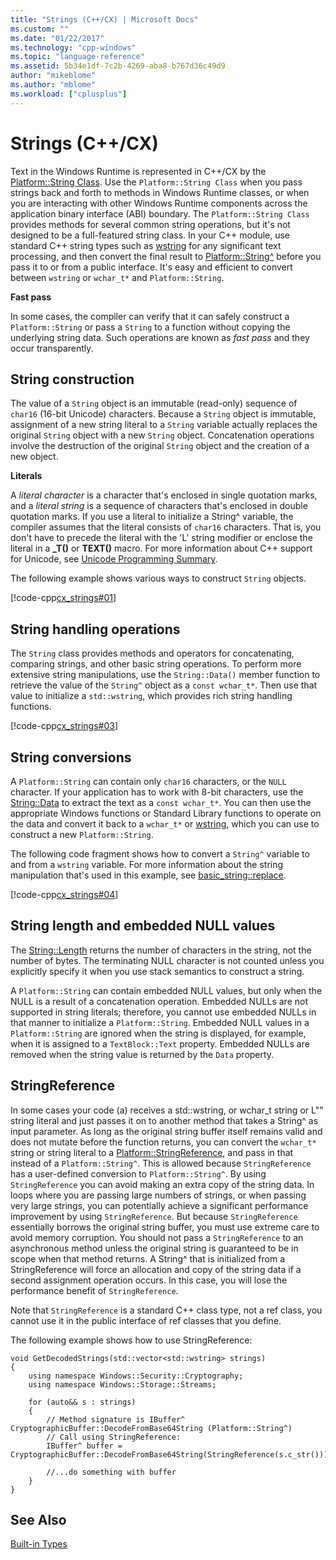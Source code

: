 ```yaml
---
title: "Strings (C++/CX) | Microsoft Docs"
ms.custom: ""
ms.date: "01/22/2017"
ms.technology: "cpp-windows"
ms.topic: "language-reference"
ms.assetid: 5b34e1df-7c2b-4269-aba8-b767d36c49d9
author: "mikeblome"
ms.author: "mblome"
ms.workload: ["cplusplus"]
---
```

# Strings (C++/CX)
Text in the Windows Runtime is represented in C++/CX by the [Platform::String Class](../cppcx/platform-string-class.md). Use the `Platform::String Class` when you pass strings back and forth to methods in Windows Runtime classes, or when you are interacting with other Windows Runtime components across the application binary interface (ABI) boundary. The `Platform::String Class` provides methods for several common string operations, but it's not designed to be a full-featured string class. In your C++ module, use standard C++ string types such as [wstring](../standard-library/basic-string-class.md) for any significant text processing, and then convert the final result to [Platform::String^](../cppcx/platform-string-class.md) before you pass it to or from a public interface. It's easy and efficient to convert between `wstring` or `wchar_t*` and `Platform::String`.  
  
 **Fast pass**  
  
 In some cases, the compiler can verify that it can safely construct a `Platform::String` or pass a `String` to a function without copying the underlying string data. Such operations are known as *fast pass* and they occur transparently.  
  
## String construction  
 The value of a `String` object is an immutable (read-only) sequence of `char16` (16-bit Unicode) characters. Because a `String` object is immutable, assignment of a new string literal to a `String` variable actually replaces the original `String` object with a new `String` object. Concatenation operations involve the destruction of the original `String` object and the creation of a new object.  
  
 **Literals**  
  
 A *literal character* is a character that's enclosed in single quotation marks, and a *literal string* is a sequence of characters that's enclosed in double quotation marks. If you use a literal to initialize a String^ variable, the compiler assumes that the literal consists of `char16` characters. That is, you don't have to precede the literal with the 'L' string modifier or enclose the literal in a **_T()** or **TEXT()** macro. For more information about C++ support for Unicode, see [Unicode Programming Summary](../text/unicode-programming-summary.md).  
  
 The following example shows various ways to construct `String` objects.  
  
 [!code-cpp[cx_strings#01](../cppcx/codesnippet/CPP/cppcx_strings/class1.cpp#01)]  
  
## String handling operations  
 The `String` class provides methods and operators for concatenating, comparing strings, and other basic string operations. To perform more extensive string manipulations, use the `String::Data()` member function to retrieve the value of the `String^` object as a `const wchar_t*`. Then use that value to initialize a `std::wstring`, which provides rich string handling functions.  
  
 [!code-cpp[cx_strings#03](../cppcx/codesnippet/CPP/cppcx_strings/class1.cpp#03)]  
  
## String conversions  
 A `Platform::String` can contain only `char16` characters, or the `NULL` character. If your application has to work with 8-bit characters, use the [String::Data](../cppcx/platform-string-class.md#data) to extract the text as a `const wchar_t*`. You can then use the appropriate Windows functions or Standard Library functions to operate on the data and convert it back to a `wchar_t*` or [wstring](../standard-library/basic-string-class.md), which you can use to construct a new `Platform::String`.  
  
 The following code fragment shows how to convert a `String^` variable to and from a `wstring` variable. For more information about the string manipulation that's used in this example, see [basic_string::replace](../standard-library/basic-string-class.md#replace).  
  
 [!code-cpp[cx_strings#04](../cppcx/codesnippet/CPP/cppcx_strings/class1.cpp#04)]  
  
## String length and embedded NULL values  
 The [String::Length](../cppcx/platform-string-class.md#length) returns the number of characters in the string, not the number of bytes. The terminating NULL character is not counted unless you explicitly specify it when you use stack semantics to construct a string.  
  
 A `Platform::String` can contain embedded NULL values, but only when the NULL is a result of a concatenation operation. Embedded NULLs are not supported in string literals; therefore, you cannot use embedded NULLs in that manner to initialize a `Platform::String`. Embedded NULL values in a `Platform::String` are ignored when the string is displayed, for example, when it is assigned to a `TextBlock::Text` property. Embedded NULLs are removed when the string value is returned by the `Data` property.  
  
## StringReference  
 In some cases your code (a) receives a std::wstring, or wchar_t string or L"" string literal and just passes it on to another method that takes a String^ as input parameter. As long as the original string buffer itself remains valid and does not mutate before the function returns, you can convert the `wchar_t*` string or string literal to a [Platform::StringReference](../cppcx/platform-stringreference-class.md), and pass in that instead of a `Platform::String^`. This is allowed because `StringReference` has a user-defined conversion to `Platform::String^`. By using `StringReference` you can avoid making an extra copy of the string data. In loops where you are passing large numbers of strings, or when passing very large strings, you can potentially achieve a significant performance improvement by using `StringReference`. But because `StringReference` essentially borrows the original string buffer, you must use extreme care to avoid memory corruption. You should not pass a `StringReference` to an asynchronous method unless the original string is guaranteed to be in scope when that method returns. A String^ that is initialized from a StringReference will force an allocation and copy of the string data if a second assignment operation occurs. In this case, you will lose the performance benefit of `StringReference`.  
  
 Note that `StringReference` is a standard C++ class type, not a ref class, you cannot use it in the public interface of ref classes that you define.  
  
 The following example shows how to use StringReference:  
  
```  
void GetDecodedStrings(std::vector<std::wstring> strings)  
{  
    using namespace Windows::Security::Cryptography;  
    using namespace Windows::Storage::Streams;  
  
    for (auto&& s : strings)  
    {  
        // Method signature is IBuffer^ CryptographicBuffer::DecodeFromBase64String (Platform::String^)  
        // Call using StringReference:  
        IBuffer^ buffer = CryptographicBuffer::DecodeFromBase64String(StringReference(s.c_str()));  
  
        //...do something with buffer  
    }  
}  
```  
  
## See Also  
 [Built-in Types](http://msdn.microsoft.com/en-us/acc196fd-09da-4882-b554-6c94685ec75f)